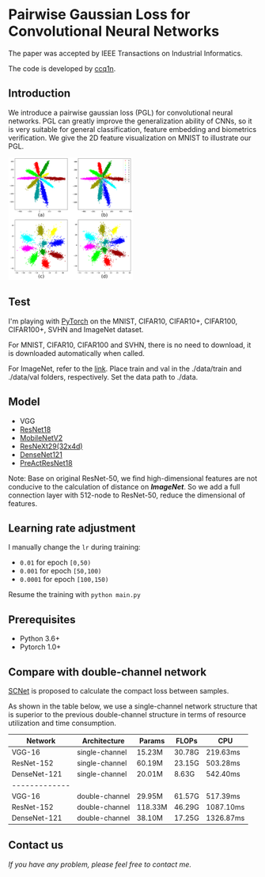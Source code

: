 # Pairwise Gaussian Loss for Convolutional Neural Networks

The paper was accepted by IEEE Transactions on Industrial Informatics. 

The code is developed by [ccq1n](https://github.com/ccq1n).

## Introduction

We introduce a pairwise gaussian loss (PGL) for convolutional neural networks. PGL can greatly improve the generalization ability of CNNs, so it is very suitable for general classification, feature embedding and biometrics verification. We give the 2D feature visualization on MNIST to illustrate our PGL.

<img src="image/Softmax_vs_Gloss.png" width="50%" height="50%">

## Test

I'm playing with [PyTorch](http://pytorch.org/) on the MNIST, CIFAR10, CIFAR10+,
 CIFAR100, CIFAR100+, SVHN and ImageNet dataset.
 
For MNIST, CIFAR10, CIFAR100 and SVHN, there is no need to download, it is downloaded automatically when called.

For ImageNet, refer to the [link](https://github.com/ccq1n/pytorch_model_integration). Place train and val in the
./data/train and ./data/val folders, respectively. Set the data path to ./data.

## Model
- VGG
- [ResNet18](https://arxiv.org/abs/1512.03385) 
- [MobileNetV2](https://arxiv.org/abs/1801.04381) 
- [ResNeXt29(32x4d)](https://arxiv.org/abs/1611.05431) 
- [DenseNet121](https://arxiv.org/abs/1608.06993) 
- [PreActResNet18](https://arxiv.org/abs/1603.05027) 

Note: Base on original ResNet-50, we find high-dimensional features are not conducive to the calculation of
 distance on _**ImageNet**_. So we add a full connection layer with 512-node to ResNet-50, reduce the dimensional of features.

## Learning rate adjustment
I manually change the `lr` during training:
- `0.01` for epoch `[0,50)`
- `0.001` for epoch `[50,100)`
- `0.0001` for epoch `[100,150)`

Resume the training with `python main.py`
## Prerequisites
- Python 3.6+
- Pytorch 1.0+

## Compare with double-channel network
[SCNet](https://www.researchgate.net/profile/Yimin_Luo2/publication/330708746_Separability_and_Compactness_Network_for_Image_Recognition_and_Superresolution/links/5c51e814a6fdccd6b5d4f2b1/Separability-and-Compactness-Network-for-Image-Recognition-and-Superresolution.pdf) is proposed 
to calculate the compact loss between samples.

As shown in the table below, we use a single-channel network structure that is superior to the previous double-channel structure in terms of resource utilization and time consumption.

| Network       | Architecture   | Params  | FLOPs   | CPU       |   
| ------------- | -------------- | ------- | ------- | --------- | 
| VGG-16        | single-channel | 15.23M  | 30.78G  | 219.63ms  |
| ResNet-152    | single-channel | 60.19M  | 23.15G  | 503.28ms  |
| DenseNet-121  | single-channel | 20.01M  | 8.63G   | 542.40ms  |
| ------------- |
| VGG-16        | double-channel | 29.95M  | 61.57G  | 517.39ms  |
| ResNet-152    | double-channel | 118.33M | 46.29G  | 1087.10ms |
| DenseNet-121  | double-channel | 38.10M  | 17.25G  | 1326.87ms |

## Contact us

_If you have any problem, please feel free to contact me._
